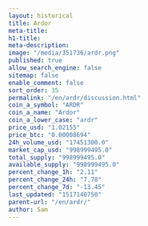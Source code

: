 ```yaml
---
layout: historical
title: Ardor
meta-title: 
h1-title: 
meta-description: 
image: "/media/351736/ardr.png"
published: true
allow_search_engine: false
sitemap: false
enable_comment: false
sort_order: 35
permalink: "/en/ardr/discussion.html"
coin_a_symbol: "ARDR"
coin_a_name: "Ardor"
coin_a_lower_case: "ardr"
price_usd: "1.02155"
price_btc: "0.00008694"
24h_volume_usd: "17451300.0"
market_cap_usd: "998999495.0"
total_supply: "998999495.0"
available_supply: "998999495.0"
percent_change_1h: "2.11"
percent_change_24h: "7.78"
percent_change_7d: "-13.45"
last_updated: "1517140750"
parent-url: "/en/ardr/"
author: Sam
---
```



